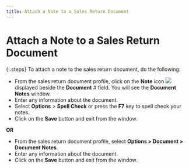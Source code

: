 ```yaml
---
title: Attach a Note to a Sales Return Document
---
```


# Attach a Note to a Sales Return Document


{:.steps}
To attach a note to the sales return document, do the following:

- From the sales  return document profile, click on the **Note**  icon ![]({{site.sp_baseurl}}/img/sales_notes_button.gif) displayed beside the **Document** # field. You will see the **Document 
 Notes** window.
- Enter any information  about the document.
- Select **Options** > **Spell 
 Check** or press the **F7** key  to spell check your notes.
- Click on the  **Save** button and exit from the  window.



**OR**

- From the sales  return document profile, select **Options 
 &gt; Document &gt; Document Notes**.
- Enter any information  about the document.
- Click on the  **Save** button and exit from the  window.

